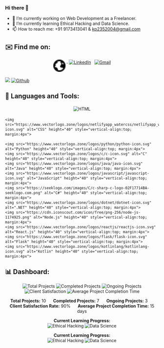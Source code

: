 ### Hi there 👋

- 🔭 I’m currently working on Web Development as a Freelancer.
- 🌱 I’m currently learning Ethical Hacking and Data Science.
- 📫 How to reach me: +91 9173413041 & kp2352004@gmail.com

## ✉️ Find me on:

<p align="center">
 <a href="https://charalambosioannou.github.io/" target="_blank" rel="noopener noreferrer"> <img src="https://raw.githubusercontent.com/iconic/open-iconic/master/svg/globe.svg" alt="Portfolio" height="40" style="vertical-align:top; margin:4px"> </a>
 <a href="https://linkedin.com/in/charalambosioannou" target="_blank" rel="noopener noreferrer"> <img src="https://cdn.jsdelivr.net/npm/simple-icons@v3/icons/linkedin.svg" alt="LinkedIn" height="40" style="vertical-align:top; margin:4px"></a>
 <a href="mailto:kp2352004@gmail.com"> <img src="https://cdn.jsdelivr.net/npm/simple-icons@v3/icons/gmail.svg" alt="Gmail" height="40" style="vertical-align:top; margin:4px"></a>
</p>

![](https://visitor-badge.laobi.icu/badge?page_id=kp2354.kp2354)
[![Github](https://img.shields.io/github/followers/kp2354?label=Follow&style=social)](https://github.com/kp2354)
<br />

## 🧰 Languages and Tools:

<p align="center">
<img src="https://www.vectorlogo.zone/logos/w3_html5/w3_html5-icon.svg" alt="HTML" height="40" style="vertical-align:top; margin:4px">

    <img src="https://www.vectorlogo.zone/logos/netlifyapp_watercss/netlifyapp_watercss-icon.svg" alt="CSS" height="40" style="vertical-align:top; margin:4px">

    <img src="https://www.vectorlogo.zone/logos/python/python-icon.svg" alt="Python" height="40" style="vertical-align:top; margin:4px">
    <img src="https://www.vectorlogo.zone/logos/c/c-icon.svg" alt="C" height="40" style="vertical-align:top; margin:4px">
    <img src="https://www.vectorlogo.zone/logos/java/java-icon.svg" alt="Java" height="40" style="vertical-align:top; margin:4px">
    <img src="https://www.vectorlogo.zone/logos/javascript/javascript-icon.svg" alt="JavaScript" height="40" style="vertical-align:top; margin:4px">
    <img src="https://seeklogo.com/images/C/c-sharp-c-logo-02F17714BA-seeklogo.com.png" alt="C#" height="40" style="vertical-align:top; margin:4px">
    <img src="https://www.vectorlogo.zone/logos/dotnet/dotnet-icon.svg" alt=".NET" height="40" style="vertical-align:top; margin:4px">
    <img src="https://cdn.iconscout.com/icon/free/png-256/node-js-1174925.png" alt="Node.js" height="40" style="vertical-align:top; margin:4px">
    <img src="https://www.vectorlogo.zone/logos/reactjs/reactjs-icon.svg" alt="React.js" height="40" style="vertical-align:top; margin:4px">
    <img src="https://www.vectorlogo.zone/logos/flask/flask-icon.svg" alt="Flask" height="40" style="vertical-align:top; margin:4px">
    <img src="https://www.vectorlogo.zone/logos/kotlinlang/kotlinlang-icon.svg" alt="Kotlin" height="40" style="vertical-align:top; margin:4px">
</p>



## 📊 Dashboard:

<p align="center">
  <img src="https://img.icons8.com/office/80/000000/project.png" alt="Total Projects"/>
  <img src="https://img.icons8.com/office/80/000000/task-completed.png" alt="Completed Projects"/>
  <img src="https://img.icons8.com/office/80/000000/running.png" alt="Ongoing Projects"/>
  <img src="https://img.icons8.com/office/80/000000/customer-satisfaction.png" alt="Client Satisfaction"/>
  <img src="https://img.icons8.com/office/80/000000/clock.png" alt="Average Project Completion Time"/>
</p>

<p align="center">
  <b>Total Projects:</b> 10 &nbsp;&nbsp;&nbsp;&nbsp;
  <b>Completed Projects:</b> 7 &nbsp;&nbsp;&nbsp;&nbsp;
  <b>Ongoing Projects:</b> 3 &nbsp;&nbsp;&nbsp;&nbsp;
  <b>Client Satisfaction Rate:</b> 90% &nbsp;&nbsp;&nbsp;&nbsp;
  <b>Average Project Completion Time:</b> 15 days
</p>

<p align="center">
  <b>Current Learning Progress:</b><br/>
  <img src="https://progress-bar.dev/60/?title=Ethical%20Hacking" alt="Ethical Hacking"/>
  <img src="https://progress-bar.dev/40/?title=Data%20Science" alt="Data Science"/>
</p>

<p align="center">
  <b>Current Learning Progress:</b><br/>
  <img src="https://progress-bar.dev/60/?title=Ethical%20Hacking" alt="Ethical Hacking"/>
  <img src="https://progress-bar.dev/40/?title=Data%20Science" alt="Data Science"/>
</p>
